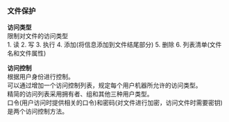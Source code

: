 ### 文件保护  

**访问类型**  
限制对文件的访问类型  
    1. 读
    2. 写
    3. 执行
    4. 添加(将信息添加到文件结尾部分)
    5. 删除
    6. 列表清单(文件名和文件属性)  

**访问控制**  
根据用户身份进行控制。  
可以通过增加一个访问控制列表，规定每个用户机器所允许的访问类型。  
精简的访问列表采用拥有者、组和其他三种用户类型。  
口令(用户访问时提供相关的口令)和密码(对文件进行加密，访问文件时需要密钥)是两个访问控制方法。  